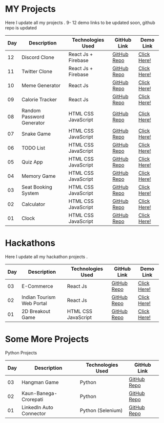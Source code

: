 # MY Projects

 Here I update all my projects . 
  9- 12  demo links to be updated soon,  github repo is updated
 
 
 
Day | Description | Technologies Used |GitHub Link | Demo Link
----|-------------|---------|--------|------
 12 | Discord Clone  |   React Js + Firebase | [GitHub Repo](https://github.com/abhishekchauhan15/Discord-Clone) | [Click Here!]()
 11 | Twitter Clone  | React Js + Firebase | [GitHub Repo](https://github.com/abhishekchauhan15/Twitter-Clone) | [Click Here!]()
 10 | Meme Generator    | React Js |[GitHub Repo](https://github.com/abhishekchauhan15/MemeGenerator) | [Click Here!](https://makeyourmeme.netlify.app/)
 09 | Calorie Tracker  |React Js  |[GitHub Repo]() | [Click Here!](https://github.com/abhishekchauhan15/Devsnest-Frontend/tree/main/Day_20)
 08 | Random Password Generator|HTML CSS JavaScript  |[GitHub Repo](https://github.com/abhishekchauhan15/Password-Generator) | [Click Here!](https://abhishekchauhan15.github.io/Password-Generator/)
 07 | Snake Game |HTML CSS JavaScript  |[GitHub Repo](https://github.com/abhishekchauhan15/Snake-Mania) | [Click Here!](https://ekgamingkatha.netlify.app/)
 06 |TODO List    | HTML CSS JavaScript |[GitHub Repo](https://github.com/abhishekchauhan15/Devsnest-Frontend/tree/main/Day_12) | [Click Here!](https://abhishekchauhan15.github.io/Devsnest-Frontend/Day_12/index.html)
 05 | Quiz App   | HTML CSS JavaScript |[GitHub Repo](https://github.com/abhishekchauhan15/Devsnest-Frontend/tree/main/Day_11) | [Click Here!](https://abhishekchauhan15.github.io/Devsnest-Frontend/Day_11/index.html)
 04 | Memory Game   | HTML CSS JavaScript |[GitHub Repo]() | [Click Here!]()
 03 | Seat Booking System   |HTML CSS JavaScript | [GitHub Repo](https://github.com/abhishekchauhan15/Devsnest-Frontend/tree/main/Day_09) | [Click Here!](https://abhishekchauhan15.github.io/Devsnest-Frontend/Day_09/index.html)
 02 | Calculator  | HTML CSS JavaScript |[GitHub Repo](https://github.com/abhishekchauhan15/Devsnest-Frontend/tree/main/Day_05) | [Click Here!](https://abhishekchauhan15.github.io/Devsnest-Frontend/Day_05/index.html)
 01 | Clock   | HTML CSS JavaScript |[GitHub Repo](https://github.com/abhishekchauhan15/Devsnest-Frontend/tree/main/Day_04) | [Click Here!](https://abhishekchauhan15.github.io/Devsnest-Frontend/Day_04/index.html)


 # Hackathons 

 Here I update all my  hackathon  projects .

Day | Description | Technologies Used |GitHub Link | Demo Link
----|-------------|---------|--------|------
 03 | E-Commerce |   React Js | [GitHub Repo](https://github.com/AV32/DJPkart) | [Click Here!](https://djp-digital.web.app/)
 02 | Indian Tourism Web Portal  |   React Js | [GitHub Repo](https://github.com/abhishekchauhan15/djp-tourism) | [Click Here!](https://djp-tourism.web.app/)
 01 | 2D Breakout Game  | HTML CSS JavaScript |[GitHub Repo](https://github.com/abhishekchauhan15/Hackathon-Game) | [Click Here!](https://djp-breakout.netlify.app/)
 
 
 
 
 # Some More Projects 
 
 Python Projects

Day | Description | Technologies Used |GitHub Link 
----|-------------|---------|--------
 03 | Hangman Game  | Python  |[GitHub Repo](https://github.com/abhishekchauhan15/Hangman)
 02 | Kaun-Banega-Crorepati   | Python  |[GitHub Repo](https://github.com/abhishekchauhan15/Kaun-Banega-Crorepati)
 01 | LinkedIn Auto Connector   | Python (Selenium) |[GitHub Repo](https://github.com/abhishekchauhan15/Linkedin-auto-connector)
